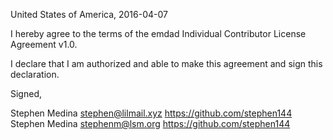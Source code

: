 United States of America, 2016-04-07

I hereby agree to the terms of the emdad Individual Contributor License
Agreement v1.0.

I declare that I am authorized and able to make this agreement and sign this
declaration.

Signed,

Stephen Medina stephen@lilmail.xyz https://github.com/stephen144
Stephen Medina stephenm@lsm.org https://github.com/stephen144
